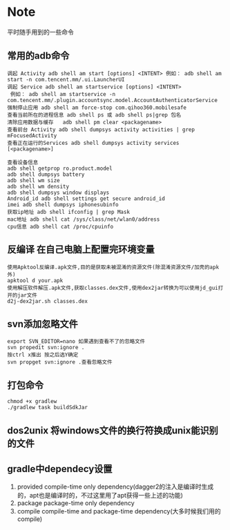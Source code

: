 # Note
平时随手用到的一些命令

## 常用的adb命令
```
调起 Activity adb shell am start [options] <INTENT> 例如： adb shell am start -n com.tencent.mm/.ui.LauncherUI
调起 Service adb shell am startservice [options] <INTENT> 
 例如： adb shell am startservice -n com.tencent.mm/.plugin.accountsync.model.AccountAuthenticatorService
强制停止应用 adb shell am force-stop com.qihoo360.mobilesafe
查看当前所在的进程信息 adb shell ps 或 adb shell ps|grep 包名 
清除应用数据与缓存   adb shell pm clear <packagename>
查看前台 Activity adb shell dumpsys activity activities | grep mFocusedActivity
查看正在运行的Services adb shell dumpsys activity services [<packagename>]

查看设备信息
adb shell getprop ro.product.model
adb shell dumpsys battery
adb shell wm size
adb shell wm density
adb shell dumpsys window displays
Android_id adb shell settings get secure android_id
imei adb shell dumpsys iphonesubinfo
获取ip地址 adb shell ifconfig | grep Mask
mac地址 adb shell cat /sys/class/net/wlan0/address
cpu信息 adb shell cat /proc/cpuinfo
```
## 反编译 在自己电脑上配置完环境变量
```
使用Apktool反编译.apk文件,目的是获取未被混淆的资源文件(除混淆资源文件/加壳的apk外)
apktool d your.apk
使用解压软件解压.apk文件,获取classes.dex文件,使用dex2jar转换为可以使用jd_gui打开的jar文件
d2j-dex2jar.sh classes.dex
```
## svn添加忽略文件
```
export SVN_EDITOR=nano 如果遇到查看不了的忽略文件
svn propedit svn:ignore .
按ctrl x推出 按之后选Y确定
svn propget svn:ignore .查看忽略文件
```
## 打包命令
```
chmod +x gradlew
./gradlew task buildSdkJar
```
## dos2unix 将windows文件的换行符换成unix能识别的文件

## gradle中dependecy设置
1.  provided  compile-time only dependency(dagger2的注入是编译时生成的，apt也是编译时的，不过这里用了apt获得一些上述的功能)
2.  package  package-time only dependency
3.  compile  compile-time and package-time dependency(大多时候我们用的compile)
